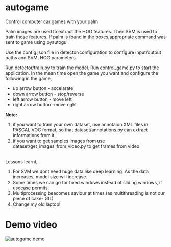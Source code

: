 # autogame
Control computer car games with your palm

Palm images are used to extract the HOG features. Then SVM is used to train those features.
If palm is found in the boxes,appropriate command was sent to game using pyautogui.


Use the config.json file in detector/configuration to configure input/output paths and SVM, HOG parameters.

Run detector/train.py to train the model. Run control_game.py to start the application. In the mean time open the game you want and configure the following in the game,<br> <ul>
                   <li> up arrow button - accelarate</li>
                    <li> down arrow button - stop/reverse</li>
                    <li> left arrow button - move left</li>
                    <li> right arrow button -move right </li>
                    </ul>
                   
<b>Note:</b> <ol>
        <li>if you want to train your own dataset, use annotaion XML files in PASCAL VOC format, so that dataset/annotations.py can extract informations from it.</li>
        <li>if you want to get samples images from use dataset/get_images_from_video.py to get frames from video </li></ol>
<br>
Lessons learnt,
<ol>
	<li> For SVM we dont need huge data like deep learning. As the data increases, model size will increase.</li>
	<li> Some times we can go for fixed windows instead of sliding windows, if usecase permits.</li>
	<li> Multiprocessing beacomes saviour at times (as multithreading is not our piece of cake- GIL)</li>
	<li> Change my old laptop!</li>
</ol>

# Demo video 

![autogame demo](demo/demo.gif)
